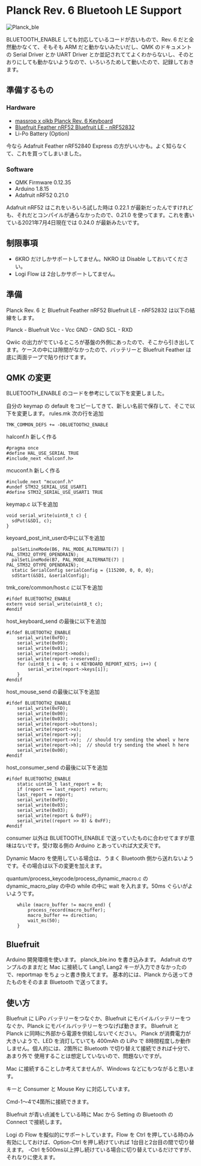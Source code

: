 # Planck Rev. 6 Bluetooh LE Support
![Planck_ble](https://user-images.githubusercontent.com/18656160/124378003-1bb16280-dcea-11eb-8e70-f9ed943762d7.jpg)

BLUETOOTH_ENABLE しても対応しているコードが古いもので、Rev. 6 だと全然動かなくて、そもそも ARM だと動かないみたいだし、QMK のドキュメントの Serial Driver とか UART Driver とか並記されててよくわからないし、そのとおりにしても動かないようなので、いろいろためして動いたので、記録しておきます。

## 準備するもの

### Hardware

- [massrop x olkb Planck Rev. 6 Keyboard](https://drop.com/buy/planck-mechanical-keyboard)
- [Bluefruit Feather nRF52 Bluefruit LE - nRF52832](https://www.adafruit.com/product/3406)
- Li-Po Battery (Option)

今なら Adafruit Feather nRF52840 Express の方がいいかも。よく知らなくて、これを買ってしまいました。

### Software

- QMK Firmware 0.12.35
- Arduino 1.8.15
- Adafruit nRF52 0.21.0

Adafruit nRF52 はこれをいろいろ試した時は 0.22.1 が最新だったんですけれども、それだとコンパイルが通らなかったので、0.21.0 を使ってます。これを書いている2021年7月4日現在では 0.24.0 が最新みたいです。

## 制限事項

- 6KRO だけしかサポートしてません。NKRO は Disable しておいてください。
- Logi Flow は 2台しかサポートしてません。

## 準備

Planck Rev. 6 と Bluefruit Feather nRF52 Bluefruit LE - nRF52832 は以下の結線をします。

Planck - Bluefruit
Vcc - Vcc
GND - GND
SCL - RXD

Qwiic の出力がでているところが基盤の外側にあったので、そこから引き出してます。ケースの中には隙間がなかったので、バッテリーと Bluefruit Feather は底に両面テープで貼り付けてます。

## QMK の変更

BLUETOOTH_ENABLE のコードを参考にして以下を変更しました。

自分の keymap の default をコピーしてきて、新しい名前で保存して、そこで以下を変更します。
rules.mk
次の行を追加
```
TMK_COMMON_DEFS += -DBLUETOOTH2_ENABLE
```

halconf.h 新しく作る
```
#pragma once
#define HAL_USE_SERIAL TRUE
#include_next <halconf.h>
```

mcuconf.h 新しく作る
```
#include_next "mcuconf.h"
#undef STM32_SERIAL_USE_USART1
#define STM32_SERIAL_USE_USART1 TRUE
```

keymap.c
以下を追加
```
void serial_write(uint8_t c) {
  sdPut(&SD1, c);
}
```
keyoard_post_init_userの中に以下を追加
```
  palSetLineMode(B6, PAL_MODE_ALTERNATE(7) | PAL_STM32_OTYPE_OPENDRAIN);
  palSetLineMode(B7, PAL_MODE_ALTERNATE(7) | PAL_STM32_OTYPE_OPENDRAIN);
  static SerialConfig serialConfig = {115200, 0, 0, 0};
  sdStart(&SD1, &serialConfig);
```

tmk_core/common/host.c に以下を追加
```
#ifdef BLUETOOTH2_ENABLE
extern void serial_write(uint8_t c);
#endif
```
host_keyboard_send の最後に以下を追加
```
#ifdef BLUETOOTH2_ENABLE
    serial_write(0xFD);
    serial_write(0x09);
    serial_write(0x01);
    serial_write(report->mods);
    serial_write(report->reserved);
    for (uint8_t i = 0; i < KEYBOARD_REPORT_KEYS; i++) {
        serial_write(report->keys[i]);
    }
#endif
```
host_mouse_send の最後に以下を追加
```
#ifdef BLUETOOTH2_ENABLE
    serial_write(0xFD);
    serial_write(0x00);
    serial_write(0x03);
    serial_write(report->buttons);
    serial_write(report->x);
    serial_write(report->y);
    serial_write(report->v);  // should try sending the wheel v here
    serial_write(report->h);  // should try sending the wheel h here
    serial_write(0x00);
#endif
```
host_consumer_send の最後に以下を追加
```
#ifdef BLUETOOTH2_ENABLE
    static uint16_t last_report = 0;
    if (report == last_report) return;
    last_report = report;
    serial_write(0xFD);
    serial_write(0x03);
    serial_write(0x03);
    serial_write(report & 0xFF);
    serial_write((report >> 8) & 0xFF);
#endif
```
consumer 以外は BLUETOOTH_ENABLE で送っていたものに合わせてますが意味はないです。受け取る側の Arduino とあっていれば大丈夫です。

Dynamic Macro を使用している場合は、うまく Bluetooth 側から送れないようです。その場合は以下の変更を加えます。

quantum/process_keycode/process_dynamic_macro.c の dynamic_macro_play の中の while の中に wait を入れます。50ms ぐらいがよいようです。
```
    while (macro_buffer != macro_end) {
        process_record(macro_buffer);
        macro_buffer += direction;
        wait_ms(50);
    }
```

## Bluefruit

Arduino 開発環境を使います。
planck_ble.ino を書き込みます。
Adafruit のサンプルのままだと Mac に接続して Lang1, Lang2 キーが入力できなかったので、reportmap をちょっと書き換えてます。
基本的には、Planck から送ってきたものをそのまま Bluetooth で送ってます。

## 使い方
Bluefruit に LiPo バッテリーをつなぐか、Bluefruit にモバイルバッテリーをつなぐか、Planck にモバイルバッテリーをつなげば動きます。
Bluefruit と Planck に同時に外部から電源を供給しないでください。
Planck が消費電力が大きいようで、LED を消灯していても 400mAh の LiPo で 8時間程度しか動作しません。個人的には、2箇所に Bluetooth で切り替えて接続できれば十分で、あまり外で
使用することは想定していないので、問題ないですが。

Mac に接続することしか考えてませんが、Windows などにもつながると思います。

キーと Consumer と Mouse Key に対応しています。

Cmd-1〜4で4箇所に接続できます。

Bluefruit が青い点滅をしている時に Mac から Setting の Bluetooth の Connect で接続します。

Logi の Flow を擬似的にサポートしています。Flow を Ctrl を押している時のみ有効にしておけば、Option-Ctrl を押し続けていれば 1台目と2台目の間で切り替えます。
-Ctrl を500ms以上押し続けている場合に切り替えているだけですが、それなりに使えます。
